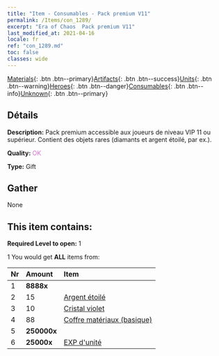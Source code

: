 ```yaml
---
title: "Item - Consumables - Pack premium V11"
permalink: /Items/con_1289/
excerpt: "Era of Chaos  Pack premium V11"
last_modified_at: 2021-04-16
locale: fr
ref: "con_1289.md"
toc: false
classes: wide
---
```

 [Materials](/fr/Items/){: .btn .btn--primary}[Artifacts](/fr/Items/Artifacts/){: .btn .btn--success}[Units](/fr/Items/Units/){: .btn .btn--warning}[Heroes](/fr/Items/Heroes/){: .btn .btn--danger}[Consumables](/fr/Items/Consumables/){: .btn .btn--info}[Unknown](/fr/Items/Unknown/){: .btn .btn--primary}

## Détails
 **Description:** Pack premium accessible aux joueurs de niveau VIP 11 ou supérieur. Contient des objets rares (diamants et argent étoilé, par ex.).

 **Quality:** <span style="color: #DA70D6">OK</span>

 **Type:** Gift

## Gather

  None

## This item contains:

 **Required Level to open:** 1

 1 You would get **ALL** items  from:

  | Nr | Amount |     Item    |
  |:---|:-------|:------------|
  | 1 |  **8888x** | <i class="fas fa-gem"/> |  | 
  | 2 | 15 | [Argent étoilé](/fr/Items/con_969/) |  | 
  | 3 | 10 | [Cristal violet](/fr/Items/con_720/) |  | 
  | 4 | 88 | [Coffre matériaux (basique)](/fr/Items/con_756/) |  | 
  | 5 |  **250000x** | <i class="fas fa-coins"/> |  | 
  | 6 |  **25000x** | [EXP d'unité](/fr/Items/con_902/) |  | 

